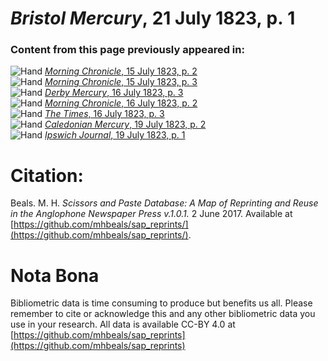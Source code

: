 # *Bristol Mercury*, 21 July 1823, p. 1  
  
### Content from this page previously appeared in:  
![Hand](http://scissorsandpaste.net/wp-content/uploads/2017/06/smallhandpointer.png) [*Morning Chronicle*, 15 July 1823, p. 2](https://mhbeals.github.io/sap_html/Morning-Chronicle/Morning-Chronicle-15-July-1823-p-2)  
![Hand](http://scissorsandpaste.net/wp-content/uploads/2017/06/smallhandpointer.png) [*Morning Chronicle*, 15 July 1823, p. 3](https://mhbeals.github.io/sap_html/Morning-Chronicle/Morning-Chronicle-15-July-1823-p-3)  
![Hand](http://scissorsandpaste.net/wp-content/uploads/2017/06/smallhandpointer.png) [*Derby Mercury*, 16 July 1823, p. 3](https://mhbeals.github.io/sap_html/Derby-Mercury/Derby-Mercury-16-July-1823-p-3)  
![Hand](http://scissorsandpaste.net/wp-content/uploads/2017/06/smallhandpointer.png) [*Morning Chronicle*, 16 July 1823, p. 2](https://mhbeals.github.io/sap_html/Morning-Chronicle/Morning-Chronicle-16-July-1823-p-2)  
![Hand](http://scissorsandpaste.net/wp-content/uploads/2017/06/smallhandpointer.png) [*The Times*, 16 July 1823, p. 3](https://mhbeals.github.io/sap_html/The-Times/The-Times-16-July-1823-p-3)  
![Hand](http://scissorsandpaste.net/wp-content/uploads/2017/06/smallhandpointer.png) [*Caledonian Mercury*, 19 July 1823, p. 2](https://mhbeals.github.io/sap_html/Caledonian-Mercury/Caledonian-Mercury-19-July-1823-p-2)  
![Hand](http://scissorsandpaste.net/wp-content/uploads/2017/06/smallhandpointer.png) [*Ipswich Journal*, 19 July 1823, p. 1](https://mhbeals.github.io/sap_html/Ipswich-Journal/Ipswich-Journal-19-July-1823-p-1)  


# Citation: 

Beals. M. H. *Scissors and Paste Database: A Map of Reprinting and Reuse in the Anglophone Newspaper Press v.1.0.1.* 2 June 2017. Available at [https://github.com/mhbeals/sap_reprints/](https://github.com/mhbeals/sap_reprints/). 

# Nota Bona

Bibliometric data is time consuming to produce but benefits us all. Please remember to cite or acknowledge this and any other bibliometric data you use in your research. All data is available CC-BY 4.0 at [https://github.com/mhbeals/sap_reprints](https://github.com/mhbeals/sap_reprints)